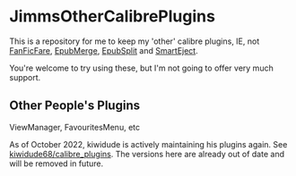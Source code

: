 # JimmsOtherCalibrePlugins

This is a repository for me to keep my 'other' calibre plugins, IE, not
[FanFicFare](../../../FanFicFare), [EpubMerge](../../../EpubMerge), [EpubSplit](../../../EpubSplit) and [SmartEject](../../../SmartEject).

You're welcome to try using these, but I'm not going to offer very much support.

## Other People's Plugins

ViewManager, FavouritesMenu, etc

As of October 2022, kiwidude is actively maintaining his plugins again.  See [kiwidude68/calibre_plugins](https://github.com/kiwidude68/calibre_plugins).  The versions here are already out of date and will be removed in future.
